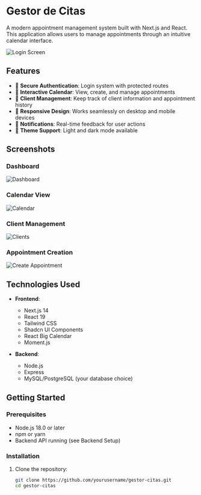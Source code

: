 # Gestor de Citas

A modern appointment management system built with Next.js and React. This application allows users to manage appointments through an intuitive calendar interface.

![Login Screen](https://placeholder.svg?height=300&width=700&text=Login+Screen+Screenshot)

## Features

- 🔐 **Secure Authentication**: Login system with protected routes
- 📅 **Interactive Calendar**: View, create, and manage appointments
- 👥 **Client Management**: Keep track of client information and appointment history
- 📱 **Responsive Design**: Works seamlessly on desktop and mobile devices
- 🔔 **Notifications**: Real-time feedback for user actions
- 🌙 **Theme Support**: Light and dark mode available

## Screenshots

### Dashboard
![Dashboard](https://placeholder.svg?height=300&width=700&text=Dashboard+Screenshot)

### Calendar View
![Calendar](https://placeholder.svg?height=300&width=700&text=Calendar+Screenshot)

### Client Management
![Clients](https://placeholder.svg?height=300&width=700&text=Clients+Screenshot)

### Appointment Creation
![Create Appointment](https://placeholder.svg?height=300&width=700&text=Create+Appointment+Screenshot)

## Technologies Used

- **Frontend**:
  - Next.js 14
  - React 19
  - Tailwind CSS
  - Shadcn UI Components
  - React Big Calendar
  - Moment.js

- **Backend**:
  - Node.js
  - Express
  - MySQL/PostgreSQL (your database choice)

## Getting Started

### Prerequisites

- Node.js 18.0 or later
- npm or yarn
- Backend API running (see Backend Setup)

### Installation

1. Clone the repository:
   ```bash
   git clone https://github.com/yourusername/gestor-citas.git
   cd gestor-citas